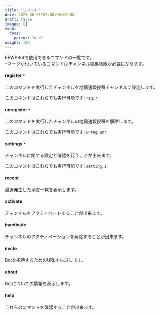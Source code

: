 ```yaml
---
title: "コマンド"
date: 2021-06-01T00:00:00+00:00
draft: false
images: []
menu: 
  docs:
    parent: "use"
weight: 100
---
```


EEWPBotで使用できるコマンドの一覧です。  
`*`マークが付いているコマンドはチャンネル編集権限が必要になります。

#### register `*`
このコマンドを実行したチャンネルを地震速報投稿チャンネルに設定します。  

このコマンドはこれらでも実行可能です: `reg`, `r`

#### unregister `*`
このコマンドを実行したチャンネルの地震速報投稿を解除します。 

このコマンドはこれらでも実行可能です: `unreg`, `unr`

#### settings `*`
チャンネルに関する設定と確認を行うことが出来ます。

このコマンドはこれらでも実行可能です: `setting`, `s`

#### recent
最近発生した地震一覧を表示します。

#### activate
チャンネルをアクティベートすることが出来ます。

#### inactivate
チャンネルのアクティベーションを解除することが出来ます。

#### invite
Botを招待するためのURLを生成します。

#### about
Botについての情報を表示します。

#### help
これらのコマンドを確認することが出来ます。